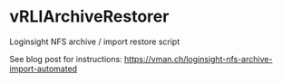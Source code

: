# vRLIArchiveRestorer
Loginsight NFS archive / import restore script

See blog post for instructions: https://vman.ch/loginsight-nfs-archive-import-automated

